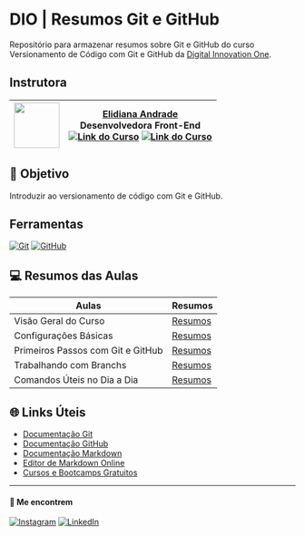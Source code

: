 
# DIO | Resumos Git e GitHub

Repositório para armazenar resumos sobre Git e GitHub do curso Versionamento de Código com Git e GitHub da [Digital Innovation One](https://www.dio.me/).

## Instrutora

| <img src="https://avatars.githubusercontent.com/u/97471199?v=4" width="80px"> | [Elidiana Andrade](https://github.com/elidianaandrade/) <br>Desenvolvedora Front-End<br>[![Link do Curso](https://img.shields.io/badge/▶-000?style=for-the-badge&logo=movie&logoColor=E94D5F)](https://web.dio.me/course/versionamento-de-codigo-com-git-e-github/learning/f3cbaa66-efbd-4c25-842e-2069c188c066) [![Link do Curso](https://img.shields.io/badge/Acesse%20o%20Curso%20na%20Plataforma-E94D5F?style=for-the-badge)](https://web.dio.me/course/versionamento-de-codigo-com-git-e-github/learning/f3cbaa66-efbd-4c25-842e-2069c188c066)|
|---------|---------|

## 🎯 Objetivo
Introduzir ao versionamento de código com Git e GitHub.

## Ferramentas
[![Git](https://img.shields.io/badge/git-%23F05033.svg?style=for-the-badge&logo=git&logoColor=white)](https://git-scm.com/doc)
[![GitHub](https://img.shields.io/badge/github-%23121011.svg?style=for-the-badge&logo=github&logoColor=white)](https://docs.github.com/)

## 💻 Resumos das Aulas
| Aulas | Resumos |
|-------|---------|
| Visão Geral do Curso | [Resumos](resumos/resumo1.md)|
| Configurações Básicas | [Resumos](resumos/resumo2.md)|
|Primeiros Passos com Git e GitHub| [Resumos](resumos/3-primeiros-passos-com-git/resumo3.md)
|Trabalhando com Branchs|[Resumos](resumos/resumo4.md)
|Comandos Úteis no Dia a Dia | [Resumos](resumos/resumo5.md)|
## 🌐 Links Úteis 
- [Documentação Git](https://git-scm.com/doc)
- [Documentação GitHub](https://docs.github.com/pt)
- [Documentação Markdown](https://docs.github.com/pt/get-started/writing-on-github)
- [Editor de Markdown Online](https://readme.so/pt/editor)
- [Cursos e Bootcamps Gratuitos](https://www.dio.me/)
___
#### 👀 Me encontrem

[![Instagram](https://img.shields.io/badge/Instagram-%23E4405F.svg?style=for-the-badge&logo=Instagram&logoColor=white)](https://www.instagram.com/elninosantz/) 
[![LinkedIn](https://img.shields.io/badge/linkedin-%230077B5.svg?style=for-the-badge&logo=linkedin&logoColor=white)](https://www.linkedin.com/in/augustocesar-sf/)

